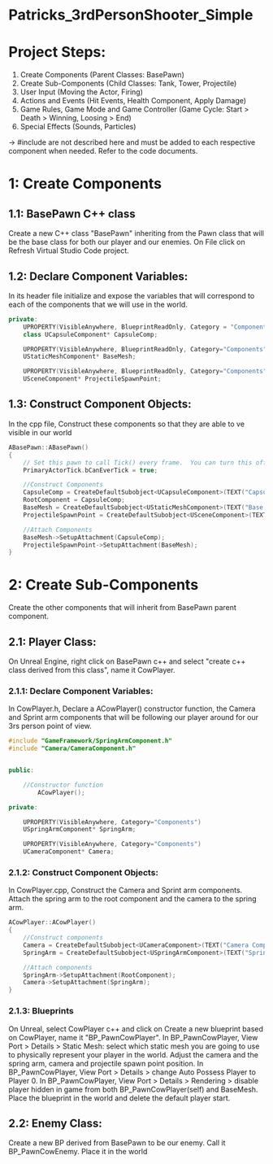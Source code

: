 # Patricks_3rdPersonShooter_Simple

# Project Steps:
1. Create Components (Parent Classes: BasePawn)
2. Create Sub-Components (Child Classes: Tank, Tower, Projectile)
3. User Input (Moving the Actor, Firing)
4. Actions and Events (Hit Events, Health Component, Apply Damage)
5. Game Rules, Game Mode and Game Controller (Game Cycle: Start > Death > Winning, Loosing > End)
6. Special Effects (Sounds, Particles)


-> #include are not described here and must be added to each respective component when needed. Refer to the code documents.

# 1: Create Components

## 1.1: BasePawn C++ class
Create a new C++ class "BasePawn" inheriting from the Pawn class that will be the base class for both our player and our enemies.
On File click on Refresh Virtual Studio Code project.

## 1.2: Declare Component Variables:
In its header file initialize and expose the variables that will correspond to each of the components that we will use in the world.

```cpp
private:
	UPROPERTY(VisibleAnywhere, BlueprintReadOnly, Category = "Components", meta = (AllowPrivateAccess = "true"))
	class UCapsuleComponent* CapsuleComp; 

	UPROPERTY(VisibleAnywhere, BlueprintReadOnly, Category="Components", meta=(AllowPrivateAccess="true"))
	UStaticMeshComponent* BaseMesh;

	UPROPERTY(VisibleAnywhere, BlueprintReadOnly, Category="Components", meta=(AllowPrivateAccess="true"))
	USceneComponent* ProjectileSpawnPoint;
```

## 1.3: Construct Component Objects:
In the cpp file, Construct these components so that they are able to ve visible in our world

```cpp
ABasePawn::ABasePawn()
{
 	// Set this pawn to call Tick() every frame.  You can turn this off to improve performance if you don't need it.
	PrimaryActorTick.bCanEverTick = true;

	//Construct Components
	CapsuleComp = CreateDefaultSubobject<UCapsuleComponent>(TEXT("Capsule Collider"));
	RootComponent = CapsuleComp;
	BaseMesh = CreateDefaultSubobject<UStaticMeshComponent>(TEXT("Base Mesh"));
	ProjectileSpawnPoint = CreateDefaultSubobject<USceneComponent>(TEXT("Spawn Point"));

	//Attach Components
	BaseMesh->SetupAttachment(CapsuleComp);
	ProjectileSpawnPoint->SetupAttachment(BaseMesh);
}
```

# 2: Create Sub-Components

Create the other components that will inherit from BasePawn parent component.

## 2.1: Player Class:

On Unreal Engine, right click on BasePawn c++ and select "create c++ class derived from this class", name it CowPlayer.
  
### 2.1.1: Declare Component Variables:

In CowPlayer.h, Declare a ACowPlayer() constructor function, the Camera and Sprint arm components that will be following our player around for our 3rs person point of view.

```cpp
#include "GameFramework/SpringArmComponent.h"
#include "Camera/CameraComponent.h"


public:

    //Constructor function
		ACowPlayer();

private:

	UPROPERTY(VisibleAnywhere, Category="Components")
	USpringArmComponent* SpringArm;

	UPROPERTY(VisibleAnywhere, Category="Components")
	UCameraComponent* Camera; 
```

### 2.1.2: Construct Component Objects:

In CowPlayer.cpp, Construct the Camera and Sprint arm components.
Attach the spring arm to the root component and the camera to the spring arm.

```cpp
ACowPlayer::ACowPlayer()
{
    //Construct components
    Camera = CreateDefaultSubobject<UCameraComponent>(TEXT("Camera Component"));
    SpringArm = CreateDefaultSubobject<USpringArmComponent>(TEXT("Spring Arm Component"));

    //Attach components
    SpringArm->SetupAttachment(RootComponent);
    Camera->SetupAttachment(SpringArm);
}
```

### 2.1.3: Blueprints

On Unreal, select CowPlayer c++ and click on Create a new blueprint based on CowPlayer, name it "BP_PawnCowPlayer".
In BP_PawnCowPlayer, View Port > Details > Static Mesh: select which static mesh you are going to use to physically represent your player in the world.
Adjust the camera and the spring arm, camera and projectile spawn point position.
In BP_PawnCowPlayer, View Port > Details > change Auto Possess Player to Player 0.
In BP_PawnCowPlayer, View Port > Details > Rendering > disable player hidden in game from both BP_PawnCowPlayer(self) and BaseMesh.
Place the blueprint in the world and delete the default player start.

## 2.2: Enemy Class:

Create a new BP derived from BasePawn to be our enemy. Call it BP_PawnCowEnemy. Place it in the world





